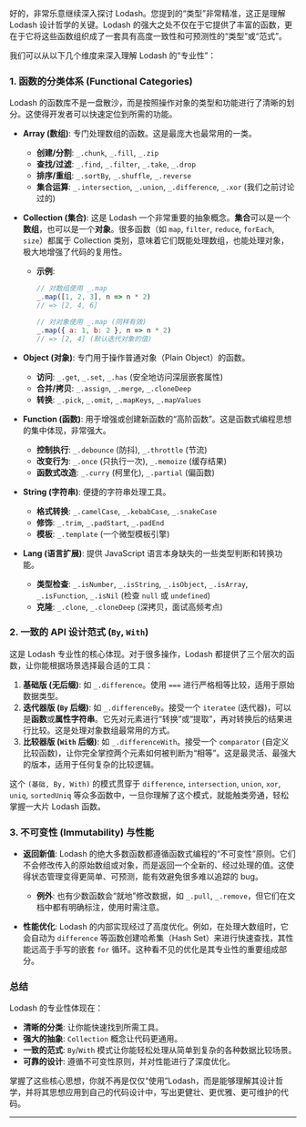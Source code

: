 好的，非常乐意继续深入探讨 Lodash。您提到的“类型”非常精准，这正是理解 Lodash 设计哲学的关键。Lodash 的强大之处不仅在于它提供了丰富的函数，更在于它将这些函数组织成了一套具有高度一致性和可预测性的“类型”或“范式”。

我们可以从以下几个维度来深入理解 Lodash 的“专业性”：

### 1. 函数的分类体系 (Functional Categories)

Lodash 的函数库不是一盘散沙，而是按照操作对象的类型和功能进行了清晰的划分。这使得开发者可以快速定位到所需的功能。

- **Array (数组)**: 专门处理数组的函数。这是最庞大也最常用的一类。

  - **创建/分割**: `_.chunk`, `_.fill`, `_.zip`
  - **查找/过滤**: `_.find`, `_.filter`, `_.take`, `_.drop`
  - **排序/重组**: `_.sortBy`, `_.shuffle`, `_.reverse`
  - **集合运算**: `_.intersection`, `_.union`, `_.difference`, `_.xor` (我们之前讨论过的)

- **Collection (集合)**: 这是 Lodash 一个非常重要的抽象概念。**集合**可以是一个**数组**，也可以是一个**对象**。很多函数（如 `map`, `filter`, `reduce`, `forEach`, `size`）都属于 Collection 类别，意味着它们既能处理数组，也能处理对象，极大地增强了代码的复用性。

  - **示例**:

    ```javascript
    // 对数组使用 _.map
    _.map([1, 2, 3], n => n * 2)
    // => [2, 4, 6]

    // 对对象使用 _.map (同样有效)
    _.map({ a: 1, b: 2 }, n => n * 2)
    // => [2, 4] (默认迭代对象的值)
    ```

- **Object (对象)**: 专门用于操作普通对象（Plain Object）的函数。

  - **访问**: `_.get`, `_.set`, `_.has` (安全地访问深层嵌套属性)
  - **合并/拷贝**: `_.assign`, `_.merge`, `_.cloneDeep`
  - **转换**: `_.pick`, `_.omit`, `_.mapKeys`, `_.mapValues`

- **Function (函数)**: 用于增强或创建新函数的“高阶函数”。这是函数式编程思想的集中体现，非常强大。

  - **控制执行**: `_.debounce` (防抖), `_.throttle` (节流)
  - **改变行为**: `_.once` (只执行一次), `_.memoize` (缓存结果)
  - **函数式改造**: `_.curry` (柯里化), `_.partial` (偏函数)

- **String (字符串)**: 便捷的字符串处理工具。

  - **格式转换**: `_.camelCase`, `_.kebabCase`, `_.snakeCase`
  - **修饰**: `_.trim`, `_.padStart`, `_.padEnd`
  - **模板**: `_.template` (一个微型模板引擎)

- **Lang (语言扩展)**: 提供 JavaScript 语言本身缺失的一些类型判断和转换功能。
  - **类型检查**: `_.isNumber`, `_.isString`, `_.isObject`, `_.isArray`, `_.isFunction`, `_.isNil` (检查 `null` 或 `undefined`)
  - **克隆**: `_.clone`, `_.cloneDeep` (深拷贝，面试高频考点)

### 2. 一致的 API 设计范式 (`By`, `With`)

这是 Lodash 专业性的核心体现。对于很多操作，Lodash 都提供了三个层次的函数，让你能根据场景选择最合适的工具：

1.  **基础版 (无后缀)**: 如 `_.difference`。使用 `===` 进行严格相等比较，适用于原始数据类型。
2.  **迭代器版 (`By` 后缀)**: 如 `_.differenceBy`。接受一个 `iteratee` (迭代器)，可以是**函数**或**属性字符串**。它先对元素进行“转换”或“提取”，再对转换后的结果进行比较。这是处理对象数组最常用的方式。
3.  **比较器版 (`With` 后缀)**: 如 `_.differenceWith`。接受一个 `comparator` (自定义比较函数)，让你完全掌控两个元素如何被判断为“相等”。这是最灵活、最强大的版本，适用于任何复杂的比较逻辑。

这个 `(基础, By, With)` 的模式贯穿于 `difference`, `intersection`, `union`, `xor`, `uniq`, `sortedUniq` 等众多函数中，一旦你理解了这个模式，就能触类旁通，轻松掌握一大片 Lodash 函数。

### 3. 不可变性 (Immutability) 与性能

- **返回新值**: Lodash 的绝大多数函数都遵循函数式编程的“不可变性”原则。它们不会修改传入的原始数组或对象，而是返回一个全新的、经过处理的值。这使得状态管理变得更简单、可预测，能有效避免很多难以追踪的 bug。

  - **例外**: 也有少数函数会“就地”修改数据，如 `_.pull`, `_.remove`，但它们在文档中都有明确标注，使用时需注意。

- **性能优化**: Lodash 的内部实现经过了高度优化。例如，在处理大数组时，它会自动为 `difference` 等函数创建哈希集（Hash Set）来进行快速查找，其性能远高于手写的嵌套 `for` 循环。这种看不见的优化是其专业性的重要组成部分。

### 总结

Lodash 的专业性体现在：

- **清晰的分类**: 让你能快速找到所需工具。
- **强大的抽象**: `Collection` 概念让代码更通用。
- **一致的范式**: `By`/`With` 模式让你能轻松处理从简单到复杂的各种数据比较场景。
- **可靠的设计**: 遵循不可变性原则，并对性能进行了深度优化。

掌握了这些核心思想，你就不再是仅仅“使用”Lodash，而是能够理解其设计哲学，并将其思想应用到自己的代码设计中，写出更健壮、更优雅、更可维护的代码。

---
